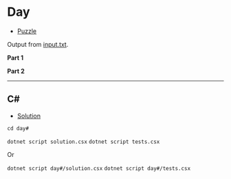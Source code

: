 # Day #

- [Puzzle](PUZZLE.md)

Output from [input.txt](input.txt).
<!-- Output from [input.txt](day#/input.txt). -->

**Part 1**

> 

**Part 2**

> 

---

## C#

- [Solution](solution.csx)

`cd day#`

`dotnet script solution.csx`
`dotnet script tests.csx`

Or

`dotnet script day#/solution.csx`
`dotnet script day#/tests.csx`
